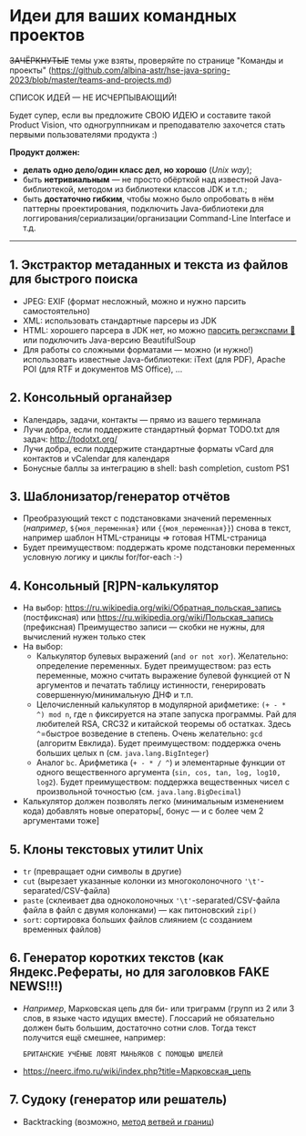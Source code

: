 Идеи для ваших командных проектов
=================================

~~ЗАЧЁРКНУТЫЕ~~ темы уже взяты, проверяйте по странице "Команды и проекты" (https://github.com/albina-astr/hse-java-spring-2023/blob/master/teams-and-projects.md)

СПИСОК ИДЕЙ &mdash; НЕ ИСЧЕРПЫВАЮЩИЙ!

Будет супер, если вы предложите СВОЮ ИДЕЮ и составите такой Product Vision, что одногруппникам и преподавателю захочется стать первыми пользователями продукта :)

**Продукт должен:**
* **делать одно дело/один класс дел, но хорошо** (*Unix way*);
* быть **нетривиальным** &mdash; не просто обёрткой над известной Java-библиотекой, методом из библиотеки классов JDK и т.п.;
* быть **достаточно гибким**, чтобы можно было опробовать в нём паттерны проектирования, подключить Java-библиотеки для логгирования/сериализации/организации Command-Line Interface и т.д.

----

## 1. Экстрактор метаданных и текста из файлов для быстрого поиска

  - JPEG: EXIF (формат несложный, можно и нужно парсить самостоятельно)
  - XML: использовать стандартные парсеры из JDK
  - HTML: хорошего парсера в JDK нет, но можно [парсить регэкспами :rofl:](https://stackoverflow.com/a/1732454/3438672) или подключить Java-версию BeautifulSoup
  - Для работы со сложными форматами &mdash; можно (и нужно!) использовать известные Java-библиотеки: iText (для PDF), Apache POI (для RTF и документов MS Office), ...

## 2. Консольный органайзер
  - Календарь, задачи, контакты &mdash; прямо из вашего терминала
  - Лучи добра, если поддержите стандартный формат TODO.txt для задач: http://todotxt.org/
  - Лучи добра, если поддержите стандартные форматы vCard для контактов и vCalendar для календаря
  - Бонусные баллы за интеграцию в shell: bash completion, custom PS1

## 3. Шаблонизатор/генератор отчётов

  - Преобразующий текст с подстановками значений переменных (*например*, `${моя_переменная}` или `{{моя_переменная}}`) снова в текст,
например шаблон HTML-страницы => готовая HTML-страница
  - Будет преимуществом: поддержать кроме подстановки переменных условную логику и циклы for/for-each :-)

## 4. Консольный [R]PN-калькулятор

  - На выбор: https://ru.wikipedia.org/wiki/Обратная_польская_запись (постфиксная) или https://ru.wikipedia.org/wiki/Польская_запись (префиксная)
    Преимущество записи &mdash; скобки не нужны, для вычислений нужен только стек
  - На выбор:
    - Калькулятор булевых выражений (`and or not xor`). Желательно: определение переменных. Будет преимуществом: раз есть переменные, можно считать выражение булевой функцией от N аргументов и печатать таблицу истинности, генерировать совершенную/минимальную ДНФ и т.п.
    - Целочисленный калькулятор в модулярной арифметике: `(+ - * ^) mod n`, где `n` фиксируется на этапе запуска программы. Рай для любителей RSA, CRC32 и китайской теоремы об остатках. Здесь `^`=быстрое возведение в степень. Очень желательно: `gcd` (алгоритм Евклида). Будет преимуществом: поддержка очень больших целых n (см. `java.lang.BigInteger`)
    - Аналог `bc`. Арифметика (`+ - * / ^`) и элементарные функции от одного вещественного аргумента (`sin, cos, tan, log, log10, log2`). Будет преимуществом: поддержка вещественных чисел с произвольной точностью (см. `java.lang.BigDecimal`)
  - Калькулятор должен позволять легко (минимальным изменением кода) добавлять новые операторы[, бонус &mdash; и с более чем 2 аргументами тоже]

## 5. Клоны текстовых утилит Unix

  - `tr` (превращает одни символы в другие)
  - `cut` (вырезает указанные колонки из многоколоночного `'\t'`-separated/CSV-файла)
  - `paste` (склеивает два одноколоночных `'\t'`-separated/CSV-файла файла в файл с двумя колонками) &mdash; как питоновский `zip()`
  - `sort`: сортировка больших файлов слиянием (с созданием временных файлов)

## 6. Генератор коротких текстов (как Яндекс.Рефераты, но для заголовков FAKE NEWS!!!)

  - *Например*, Марковская цепь для би- или триграмм (групп из 2 или 3 слов, в языке часто идущих вместе).
    Глоссарий не обязательно должен быть большим, достаточно сотни слов. Тогда текст получится ещё смешнее, например:
    ```
    БРИТАНСКИЕ УЧЁНЫЕ ЛОВЯТ МАНЬЯКОВ С ПОМОЩЬЮ ШМЕЛЕЙ
    ```
  - https://neerc.ifmo.ru/wiki/index.php?title=Марковская_цепь

## 7. Судоку (генератор или решатель)

  - Backtracking (возможно, [метод ветвей и границ](https://ru.wikipedia.org/wiki/Метод_ветвей_и_границ))